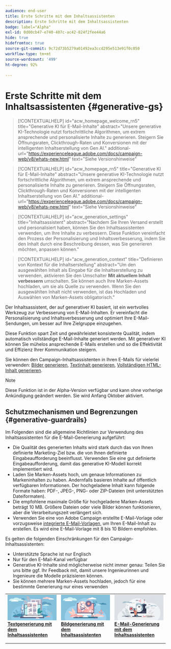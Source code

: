 ```yaml
---
audience: end-user
title: Erste Schritte mit dem Inhaltsassistenten
description: Erste Schritte mit dem Inhaltsassistenten
badge: label="Alpha"
exl-id: 0d00cb47-e740-407c-ac42-824f2fee44a6
hide: true
hidefromtoc: true
source-git-commit: 9c72d73b5279a01492ea3ccd295e513e91f0c050
workflow-type: tm+mt
source-wordcount: '499'
ht-degree: 92%

---
```


# Erste Schritte mit dem Inhaltsassistenten {#generative-gs}

>[!CONTEXTUALHELP]
>id="acw_homepage_welcome_rn5"
>title="Generative KI für E-Mail-Inhalte"
>abstract="Unsere generative KI-Technologie nutzt fortschrittliche Algorithmen, um extrem ansprechende und personalisierte Inhalte zu generieren. Steigern Sie Öffnungsraten, Clickthrough-Raten und Konversionen mit der intelligenten Inhaltserstellung von Gen AI."
>additional-url="https://experienceleague.adobe.com/docs/campaign-web/v8/whats-new.html" text="Siehe Versionshinweise"

<!--TO REMOVE BELOW-->
>[!CONTEXTUALHELP]
>id="acw_homepage_rn5"
>title="Generative KI für E-Mail-Inhalte"
>abstract="Unsere generative KI-Technologie nutzt fortschrittliche Algorithmen, um extrem ansprechende und personalisierte Inhalte zu generieren. Steigern Sie Öffnungsraten, Clickthrough-Raten und Konversionen mit der intelligenten Inhaltserstellung von Gen AI."
>additional-url="https://experienceleague.adobe.com/docs/campaign-web/v8/whats-new.html" text="Siehe Versionshinweise"

<!--TO REMOVE ABOVE-->

>[!CONTEXTUALHELP]
>id="acw_generation_settings"
>title="Inhaltsassistent"
>abstract="Nachdem Sie Ihren Versand erstellt und personalisiert haben, können Sie den Inhaltsassistenten verwenden, um Ihre Inhalte zu verbessern. Diese Funktion vereinfacht den Prozess der Personalisierung und Inhaltsverbesserung, indem Sie den Inhalt durch eine Beschreibung dessen, was Sie generieren möchten, anpassen können."


>[!CONTEXTUALHELP]
>id="acw_generation_context"
>title="Definieren von Kontext für die Inhaltserstellung"
>abstract="Um den ausgewählten Inhalt als Eingabe für die Inhaltserstellung zu verwenden, aktivieren Sie den Umschalter **Mit aktuellem Inhalt verbessern** umschalten. Sie können auch Ihre Marken-Assets hochladen, um sie als Quelle zu verwenden. Wenn Sie den ausgewählten Inhalt nicht verwenden, ist das Hochladen und Auswählen von Marken-Assets obligatorisch."

Der Inhaltsassistent, der auf generativer KI basiert, ist ein wertvolles Werkzeug zur Verbesserung von E-Mail-Inhalten. Er vereinfacht die Personalisierung und Inhaltsverbesserung und optimiert Ihre E-Mail-Sendungen, um besser auf Ihre Zielgruppe einzugehen.

Diese Funktion spart Zeit und gewährleistet konsistente Qualität, indem automatisch vollständige E-Mail-Inhalte generiert werden. Mit generativer KI können Sie mühelos ansprechende E-Mails erstellen und so die Effektivität und Effizienz Ihrer Kommunikation steigern.


Sie können den Campaign-Inhaltsassistenten in Ihren E-Mails für vielerlei verwenden: [Bilder generieren](generative-image.md), [Textinhalt generieren](generative-content.md), [Vollständigen HTML-Inhalt generieren](generative-email.md).

>[!NOTE]
>
>Diese Funktion ist in der Alpha-Version verfügbar und kann ohne vorherige Ankündigung geändert werden. Sie wird Anfang Oktober aktiviert.

## Schutzmechanismen und Begrenzungen {#generative-guardrails}

Im Folgenden sind die allgemeine Richtlinien zur Verwendung des Inhaltsassistenten für die E-Mail-Generierung aufgeführt:

* Die Qualität des generierten Inhalts wird stark durch das von Ihnen definierte Marketing-Ziel bzw. die von Ihnen definierte Eingabeaufforderung beeinflusst. Verwenden Sie eine gut definierte Eingabeaufforderung, damit das generative KI-Modell korrekt implementiert wird. 
* Laden Sie Marken-Assets hoch, um genaue Informationen zu Markeninhalten zu haben. Andernfalls basieren Inhalte auf öffentlich verfügbaren Informationen. Der hochgeladene Inhalt kann folgende Formate haben: PDF-, JPEG-, PNG- oder ZIP-Dateien (mit unterstützten Dateiformaten).
* Die empfohlene maximale Größe für hochgeladene Marken-Assets beträgt 10 MB. Größere Dateien oder viele Bilder können funktionieren, aber die Verarbeitungszeit verlängert sich.
* Verwenden Sie eine von Adobe Campaign erstellte E-Mail-Vorlage oder vorzugsweise [integrierte E-Mail-Vorlagen](../email/create-email-templates.md), um Ihren E-Mail-Inhalt zu erstellen. Es wird eine E-Mail-Vorlage mit 8 bis 10 Bildern empfohlen.


Es gelten die folgenden Einschränkungen für den Campaign-Inhaltsassistenten:

* Unterstützte Sprache ist nur Englisch
* Nur für den E-Mail-Kanal verfügbar
* Generative KI-Inhalte sind möglicherweise nicht immer genau: Teilen Sie uns bitte ggf. Ihr Feedback mit, damit unsere Ingenieurinnen und Ingenieure die Modelle präzisieren können.
* Sie können mehrere Marken-Assets hochladen, jedoch für eine bestimmte Generierung nur eines verwenden



<table style="table-layout:fixed"><tr style="border: 0;">
<td>
<a href="generative-content.md">
<img alt="Textgenerierung" src="assets/do-not-localize/text-genai.jpeg">
</a>
<div>
<a href="generative-content.md"><strong>Textgenerierung mit dem Inhaltsassistenten</strong></a>
</div>
<p>
</td>
<td>
<a href="generative-image.md">
<img alt="Bildgenerierung" src="assets/do-not-localize/image-genai.jpeg">
</a>
<div><a href="generative-image.md"><strong>Bildgenerierung mit dem Inhaltsassistenten</strong>
</div>
<p>
</td>
<td>
<a href="generative-email.md">
<img alt="E-Mail-Generierung" src="assets/do-not-localize/email-genai.jpeg">
</a>
<div>
<a href="generative-email.md"><strong>E-Mail-Generierung mit dem Inhaltsassistenten</strong></a>
</div>
<p></td>
</tr></table>
